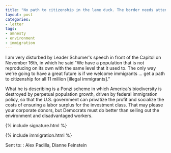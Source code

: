 ```yaml
---
title: "No path to citizenship in the lame duck. The border needs attention."
layout: post
categories:
- letter
tags:
- amnesty
- environment
- immigration
---
```


I am very disturbed by Leader Schumer's speech in front of the Capitol on November 16th, in which he said "We have a population that is not reproducing on its own with the same level that it used to. The only way we're going to have a great future is if we welcome immigrants ... get a path to citizenship for all 11 million \[illegal immigrants\]."

What he is describing is a Ponzi scheme in which America's biodiversity is destroyed by perpetual population growth, driven by federal immigration policy, so that the U.S. government can privatize the profit and socialize the costs of ensuring a labor surplus for the investment class. That may please your corporate donors, but Democrats must do better than selling out the environment and disadvantaged workers.

{% include signature.html %}

{% include immigration.html %}

Sent to:
: Alex Padilla, Dianne Feinstein

